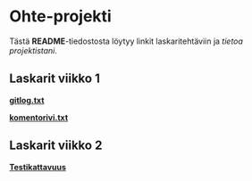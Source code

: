 # Ohte-projekti

Tästä **README**-tiedostosta löytyy linkit laskaritehtäviin ja *tietoa projektistani*.

## Laskarit viikko 1

**[gitlog.txt](https://github.com/amalia53/ot-harjoitustyo/blob/master/laskarit/viikko1/gitlog.txt)**

**[komentorivi.txt](https://github.com/amalia53/ot-harjoitustyo/blob/master/laskarit/viikko1/komentorivi.txt)**

## Laskarit viikko 2

**[Testikattavuus](https://github.com/amalia53/ot-harjoitustyo/blob/master/laskarit/viikko2/testikattavuus.png)**
